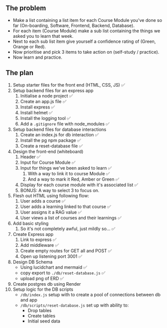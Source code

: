 ## The problem

- Make a list containing a list item for each Course Module you've done so far (On-boarding, Software, Frontend, Backend, Database).
- For each item (Course Module) make a sub list containing the things we asked you to learn that week.
- Next to each sub list item give yourself a confidence rating of (Green, Orange or Red). 
- Now prioritise and pick 3 items to take action on (self-study / practice).
- Now learn and practice.

## The plan

1. Setup starter files for the front end (HTML, CSS, JS) ✅
2. Setup backend files for an express app
    1. Initialise a node project ✅
    2. Create an app.js file ✅
    3. Install express ✅
    4. Install helmet ✅
    5. Install the logging tool ✅
    6. Add a `.gitignore` file with node_modules ✅
3. Setup backend files for database interactions
    1. Create an index.js for db interaction ✅
    2. Install the pg npm package ✅
    3. Create a reset-database file ✅
4. Design the front-end (whiteboard)
    1. Header ✅
    2. Input for Course Module ✅
    3. Input for things we've been asked to learn ✅
        1. With a way to link it to course Module ✅
        2. And a way to mark it Red, Amber or Green ✅
    4. Display for each course module with it's associated list ✅
    5. BONUS: A way to select 3 to focus on.
5. Flesh out HTML using following flow:
    1. User adds a course ✅
    2. User adds a learning linked to that course ✅
    3. User assigns it a RAG value ✅
    4. User views a list of courses and their learnings ✅
6. Add basic styling
    1. So it's not completely awful, just mildly so... ✅
7. Create Express app
    1. Link to express ✅
    2. Add middleware ✅
    3. Create empty routes for GET all and POST ✅
    4. Open up listening port 3001 ✅
8. Design DB Schema
    - Using lucidchart and mermaid ✅
    - copy export to `./db/reset-database.js` ✅
    - upload png of ERD ✅
9. Create postgres db using Render
10. Setup logic for the DB scripts
    - `/db/index.js` setup with to create a pool of connections between db and app
    - `/db/scripts/reset-database.js` set up with ability to:
        - Drop tables
        - Create tables
        - Initial seed data